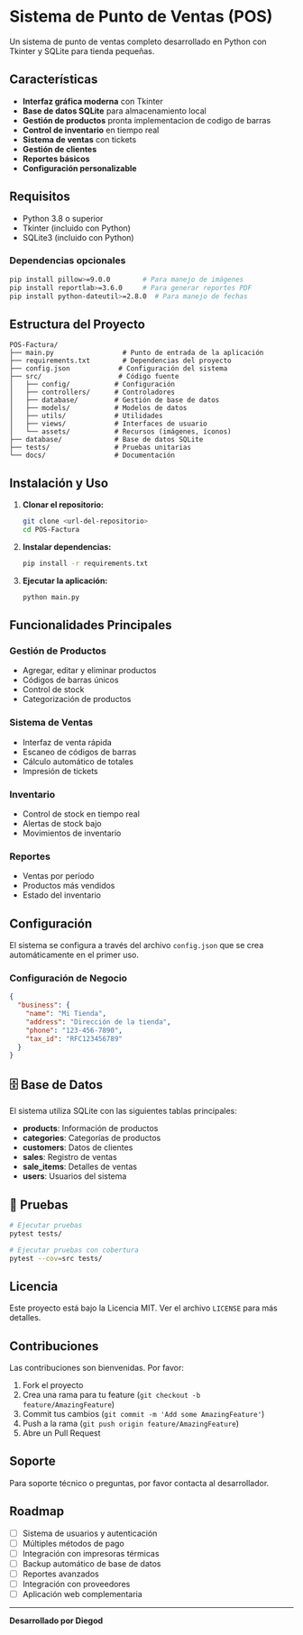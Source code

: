 # Sistema de Punto de Ventas (POS)

Un sistema de punto de ventas completo desarrollado en Python con Tkinter y SQLite para tienda pequeñas.

##  Características

- **Interfaz gráfica moderna** con Tkinter
- **Base de datos SQLite** para almacenamiento local
- **Gestión de productos** pronta implementacion de codigo de barras
- **Control de inventario** en tiempo real
- **Sistema de ventas** con tickets
- **Gestión de clientes**
- **Reportes básicos**
- **Configuración personalizable**

## Requisitos

- Python 3.8 o superior
- Tkinter (incluido con Python)
- SQLite3 (incluido con Python)

### Dependencias opcionales

```bash
pip install pillow>=9.0.0        # Para manejo de imágenes
pip install reportlab>=3.6.0     # Para generar reportes PDF
pip install python-dateutil>=2.8.0  # Para manejo de fechas
```

##  Estructura del Proyecto

```
POS-Factura/
├── main.py                 # Punto de entrada de la aplicación
├── requirements.txt        # Dependencias del proyecto
├── config.json            # Configuración del sistema
├── src/                   # Código fuente
│   ├── config/           # Configuración
│   ├── controllers/      # Controladores
│   ├── database/         # Gestión de base de datos
│   ├── models/           # Modelos de datos
│   ├── utils/            # Utilidades
│   ├── views/            # Interfaces de usuario
│   └── assets/           # Recursos (imágenes, íconos)
├── database/             # Base de datos SQLite
├── tests/                # Pruebas unitarias
└── docs/                 # Documentación
```

##  Instalación y Uso

1. **Clonar el repositorio:**
   ```bash
   git clone <url-del-repositorio>
   cd POS-Factura
   ```

2. **Instalar dependencias:**
   ```bash
   pip install -r requirements.txt
   ```

3. **Ejecutar la aplicación:**
   ```bash
   python main.py
   ```

##  Funcionalidades Principales

### Gestión de Productos
- Agregar, editar y eliminar productos
- Códigos de barras únicos
- Control de stock
- Categorización de productos

### Sistema de Ventas
- Interfaz de venta rápida
- Escaneo de códigos de barras
- Cálculo automático de totales
- Impresión de tickets

### Inventario
- Control de stock en tiempo real
- Alertas de stock bajo
- Movimientos de inventario

### Reportes
- Ventas por período
- Productos más vendidos
- Estado del inventario

##  Configuración

El sistema se configura a través del archivo `config.json` que se crea automáticamente en el primer uso.

### Configuración de Negocio
```json
{
  "business": {
    "name": "Mi Tienda",
    "address": "Dirección de la tienda",
    "phone": "123-456-7890",
    "tax_id": "RFC123456789"
  }
}
```

## 🗄️ Base de Datos

El sistema utiliza SQLite con las siguientes tablas principales:

- **products**: Información de productos
- **categories**: Categorías de productos
- **customers**: Datos de clientes
- **sales**: Registro de ventas
- **sale_items**: Detalles de ventas
- **users**: Usuarios del sistema

## 🧪 Pruebas

```bash
# Ejecutar pruebas
pytest tests/

# Ejecutar pruebas con cobertura
pytest --cov=src tests/
```

##  Licencia

Este proyecto está bajo la Licencia MIT. Ver el archivo `LICENSE` para más detalles.

##  Contribuciones

Las contribuciones son bienvenidas. Por favor:

1. Fork el proyecto
2. Crea una rama para tu feature (`git checkout -b feature/AmazingFeature`)
3. Commit tus cambios (`git commit -m 'Add some AmazingFeature'`)
4. Push a la rama (`git push origin feature/AmazingFeature`)
5. Abre un Pull Request

##  Soporte

Para soporte técnico o preguntas, por favor contacta al desarrollador.

##  Roadmap

- [ ] Sistema de usuarios y autenticación
- [ ] Múltiples métodos de pago
- [ ] Integración con impresoras térmicas
- [ ] Backup automático de base de datos
- [ ] Reportes avanzados
- [ ] Integración con proveedores
- [ ] Aplicación web complementaria

---

**Desarrollado por Diegod**